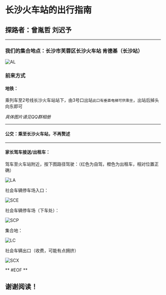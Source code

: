 # 长沙火车站的出行指南

## 探路者：曾胤哲 刘迟予

---

### 我们的集合地点：长沙市芙蓉区长沙火车站 肯德基（长沙站）

![AL](https://www.lsmun.club/latest-activities/201808EXPO/AL.png)

### 前来方式

#### 地铁：

乘列车至2号线长沙火车站站下，由3号口出站`此口有垂直电梯可供乘坐`，出站后掉头向东即可

*具体图片请见QQ群相册*

---

#### 公交：乘至长沙火车站，不再赘述

---

#### 家长驾车接送/出租车：

驾车至火车站附近，按下图路径驾驶：（红色为自驾，橙色为出租车，相对位置正确）

![LA](https://www.lsmun.club/latest-activities/201808EXPO/LA.png)

社会车辆停车场入口：

![SCE](https://www.lsmun.club/latest-activities/201808EXPO/SCE.jpg)

社会车辆停车场（下车处）：

![SCP](https://www.lsmun.club/latest-activities/201808EXPO/SCP.jpg)

集合地：

![LC](https://www.lsmun.club/latest-activities/201808EXPO/LC.jpg)

社会车辆出口（收费，可能有点拥挤）

![SCX](https://www.lsmun.club/latest-activities/201808EXPO/SCX.jpg)

** #EOF **

## 谢谢阅读！
